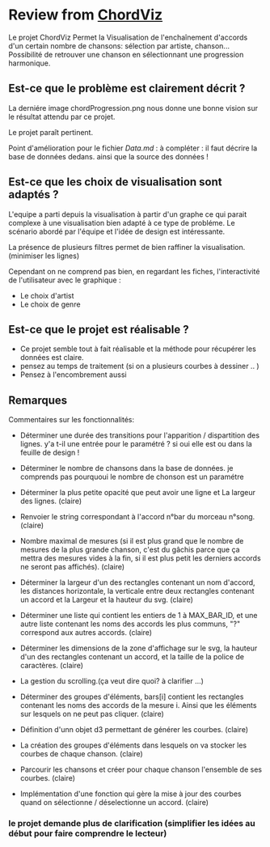 
# Review from [ChordViz](https://github.com/jmarwane/ChordViz/blob/master/README.md)
Le projet ChordViz Permet la Visualisation de l'enchaînement d'accords d'un certain nombre de chansons:
sélection par artiste, chanson...
Possibilité de retrouver une chanson en sélectionnant une progression harmonique.

## Est-ce que le problème est clairement décrit ?

La derniére image chordProgression.png  nous donne une bonne vision sur le résultat attendu par ce projet.

Le projet paraît pertinent.

Point d'amélioration pour le fichier *Data.md* : à compléter : il faut décrire la base de données dedans. ainsi que la source des
données !


## Est-ce que les choix de visualisation sont adaptés ?

L'equipe a parti depuis la visualisation à partir d'un graphe ce qui parait complexe à une visualisation bien adapté à ce type de 
probléme.
Le scénario abordé par l'équipe et l'idée de design est intéressante.

La présence de plusieurs filtres permet de bien raffiner la visualisation.(minimiser les lignes)

Cependant on ne comprend pas bien, en regardant les fiches, l'interactivité de l'utilisateur avec le graphique :
* Le choix d'artist 
* Le choix de genre 

## Est-ce que le projet est réalisable ?

* Ce projet semble tout à fait réalisable et la méthode pour récupérer les données est claire.
* pensez au temps de traitement (si on a plusieurs courbes à dessiner .. ) 
* Pensez à l'encombrement aussi

## Remarques

</table>
Commentaires sur  les fonctionnalités:

- Déterminer une durée des transitions pour l'apparition / dispartition des lignes.
y'a t-il une entrée pour le paramétré ? si oui elle est ou dans la feuille de design !

- Déterminer le nombre de chansons dans la base de données.
je comprends pas pourquoui le nombre de chonson est un paramétre

- Déterminer la plus petite opacité que peut avoir une ligne et La largeur des lignes. (claire)

- Renvoier le string correspondant à l'accord n°bar du morceau n°song. (claire)

- Nombre maximal de mesures (si il est plus grand que le nombre de mesures de la plus grande chanson, c'est du gâchis parce que ça mettra des mesures vides à la fin, si il est plus petit les derniers accords ne seront pas affichés). (claire)

- Déterminer la largeur d'un des rectangles contenant un nom d'accord, les distances horizontale, la verticale entre deux rectangles contenant un accord et la Largeur et la hauteur du svg. (claire)

- Déterminer une liste qui contient les entiers de 1 à MAX_BAR_ID, et une autre liste contenant les noms des accords les plus communs, "?" correspond aux autres accords. (claire)

- Déterminer les dimensions de la zone d'affichage sur le svg, la hauteur d'un des rectangles contenant un accord, et la taille de la police de caractères. (claire)

- La gestion du scrolling.(ça veut dire quoi? à clarifier ...)

- Déterminer des groupes d'éléments, bars[i] contient les rectangles contenant les noms des accords de la mesure i. Ainsi que les éléments sur lesquels on ne peut pas cliquer. (claire)

- Définition d'unn objet d3 permettant de générer les courbes. (claire)

- La création des groupes d'éléments dans lesquels on va stocker les courbes de chaque chanson. (claire)

- Parcourir les chansons et créer pour chaque chanson l'ensemble de ses courbes. (claire)

- Implémentation d'une fonction qui gère la mise à jour des courbes quand on sélectionne / déselectionne un accord. (claire)
</table>
<h3>le projet demande plus de clarification (simplifier les idées au début pour faire comprendre le lecteur)</h3>

